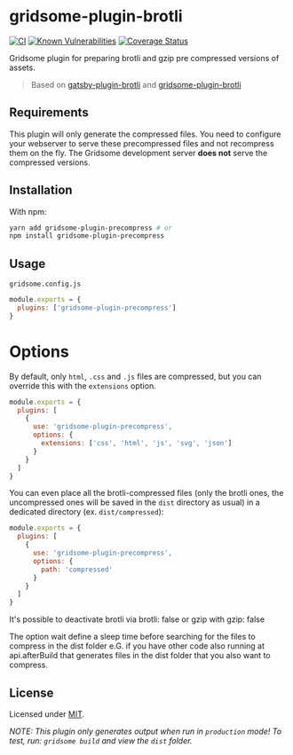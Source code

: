 # gridsome-plugin-brotli
[![CI](https://github.com/agaengel/gridsome-plugin-precompress/workflows/CI/badge.svg)](https://github.com/agaengel/gridsome-plugin-precompress/actions)
[![Known Vulnerabilities](https://snyk.io/test/npm/gridsome-plugin-precompress/badge.svg)](https://snyk.io/test/npm/gridsome-plugin-precompress)
[![Coverage Status](https://coveralls.io/repos/github/agaengel/gridsome-plugin-precompress/badge.svg?branch=main)](https://coveralls.io/github/agaengel/gridsome-plugin-precompress?branch=main)

Gridsome plugin for preparing brotli and gzip pre compressed versions of assets.

> Based on [gatsby-plugin-brotli](https://github.com/ovhemert/gatsby-plugin-brotli) and [gridsome-plugin-brotli](https://github.com/thetre97/gridsome-plugin-brotli)

## Requirements

This plugin will only generate the compressed files. You need to configure your webserver to serve these precompressed files and not recompress them on the fly. The Gridsome development server **does not** serve the compressed versions.

## Installation

With npm:

```bash
yarn add gridsome-plugin-precompress # or
npm install gridsome-plugin-precompress
```

## Usage

`gridsome.config.js`
```javascript
module.exports = {
  plugins: ['gridsome-plugin-precompress']
}
```

# Options

By default, only `html`, `.css` and `.js` files are compressed, but you can override this with the `extensions` option.

```javascript
module.exports = {
  plugins: [
    {
      use: 'gridsome-plugin-precompress',
      options: {
        extensions: ['css', 'html', 'js', 'svg', 'json']
      }
    }
  ]
}
```

You can even place all the brotli-compressed files (only the brotli ones, the uncompressed ones will
be saved in the `dist` directory as usual) in a dedicated directory (ex. `dist/compressed`):

```javascript
module.exports = {
  plugins: [
    {
      use: 'gridsome-plugin-precompress',
      options: {
        path: 'compressed'
      }
    }
  ]
}
```

It's possible to deactivate brotli via brotli: false or gzip with gzip: false

The option wait define a sleep time before searching for the files to compress in the dist folder e.G. if you have other code also running at api.afterBuild that generates files in the dist folder that you also want to compress.  

## License

Licensed under [MIT](./LICENSE).

_NOTE: This plugin only generates output when run in `production` mode! To test, run: `gridsome build` and view the `dist` folder._
